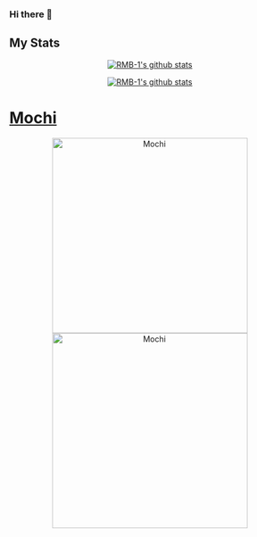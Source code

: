 ### Hi there 👋


## My Stats

<p align="center">
  <a href="https://github.com/RMB-1">
    <img src="https://github-readme-stats.vercel.app/api?username=RMB-1&count_private=true&include_all_commits=true&theme=tokyonight" alt="RMB-1's github stats">
</p>

<p align="center">
  <a href="https://github.com/RMB-1">
    <img src="https://github-readme-stats.vercel.app/api/top-langs/?username=RMB-1&1&count_private=true&show_icons=true&&layout=compact&theme=tokyonight" alt="RMB-1's github stats">
</p>

# Mochi

<p align="center">
  <a href="https://botlist.me/bots/804376212138098750">
    <img src="https://botlist.me/api/v1/embed/804376212138098750" alt="Mochi" width="350">
  <a href="https://top.gg/bot/804376212138098750">
    <img src="https://top.gg/api/widget/804376212138098750.svg" alt="Mochi" width="350" />
  </a>
</p>
